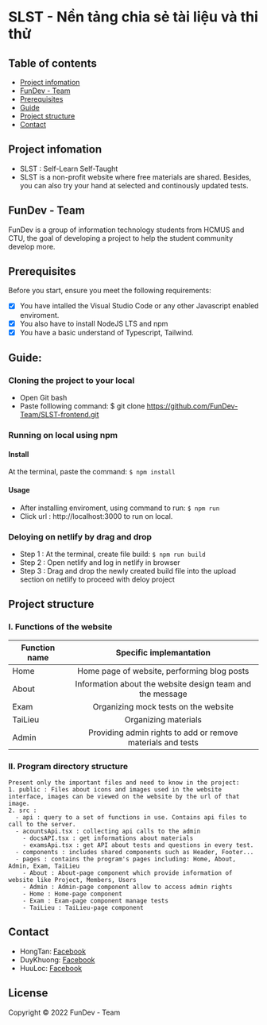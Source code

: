 # SLST - Nền tảng chia sẻ tài liệu và thi thử

## Table of contents
* [Project infomation](#project-infomation)
* [FunDev - Team](#funDev-Team)
* [Prerequisites](#prerequisites)
* [Guide](#guide)
* [Project structure](#project-structure)
* [Contact](#contact)

## Project infomation
 * SLST : Self-Learn Self-Taught
 * SLST is a non-profit website where free materials are shared. Besides, you can also try your hand at selected and continously updated tests.

## FunDev - Team
  FunDev is a group of information technology students from HCMUS and CTU, the goal of developing a project to help the student community develop more. 

## Prerequisites
Before you start, ensure you meet the following requirements:
  - [x] You have intalled the Visual Studio Code or any other Javascript enabled enviroment.
  - [x] You also have to install NodeJS LTS and npm
  - [x] You have a basic understand of Typescript, Tailwind.

## Guide:
### Cloning the project to your local
  - Open Git bash
  - Paste folllowing command:
    $ git clone https://github.com/FunDev-Team/SLST-frontend.git
  
### Running on local using npm
 #### Install
  At the terminal, paste the command:
   ` $ npm install `
 #### Usage
   - After installing enviroment, using command to run:
    ` $ npm run `
   - Click url : http://localhost:3000 to run on local.
  
### Deloying on netlify by drag and drop
  - Step 1 : At the terminal, create file build:
    ` $ npm run build `
  - Step 2 : Open netlify and log in netlify in browser
  - Step 3 : Drag and drop the newly created build file into the upload section on netlify to proceed with deloy project

## Project structure
  ### I. Functions of the website
  | Function name | Specific implemantation |
  | ------------- | :-----------------------: |
  | Home | Home page of website, performing blog posts |
  | About | Information about the website design team and the message |
  | Exam | Organizing mock tests on the website |
  | TaiLieu | Organizing materials |
  | Admin | Providing admin rights to add or remove materials and tests |
    
  ### II. Program directory structure 
    Present only the important files and need to know in the project:
    1. public : Files about icons and images used in the website interface, images can be viewed on the website by the url of that image.
    2. src :
      - api : query to a set of functions in use. Contains api files to call to the server.
      - acountsApi.tsx : collecting api calls to the admin
        - docsAPI.tsx : get informations about materials
        - examsApi.tsx : get API about tests and questions in every test.
      - components : includes shared components such as Header, Footer...
      - pages : contains the program's pages including: Home, About, Admin, Exam, TaiLieu
        - About : About-page component which provide information of website like Project, Members, Users
        - Admin : Admin-page component allow to access admin rights
        - Home : Home-page component
        - Exam : Exam-page component manage tests
        - TaiLieu : TaiLieu-page component
          
## Contact
  - HongTan: [Facebook](https://www.facebook.com/hongtan1422002/)
  - DuyKhuong: [Facebook](https://www.facebook.com/profile.php?id=100014937931401)
  - HuuLoc: [Facebook](https://www.facebook.com/huynh.h.loc.92/)
  
## License
  Copyright © 2022 FunDev - Team
